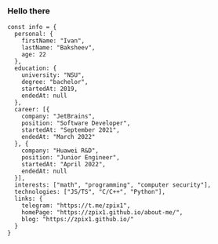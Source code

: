 ### Hello there

```JS
const info = {
  personal: {
    firstName: "Ivan",
    lastName: "Baksheev",
    age: 22
  },
  education: {
    university: "NSU",
    degree: "bachelor",
    startedAt: 2019,
    endedAt: null
  },
  career: [{
    company: "JetBrains",
    position: "Software Developer",
    startedAt: "September 2021",
    endedAt: "March 2022"
  }, {
    company: "Huawei R&D",
    position: "Junior Engineer",
    startedAt: "April 2022",
    endedAt: null
  }],
  interests: ["math", "programming", "computer security"],
  technologies: ["JS/TS", "C/C++", "Python"],
  links: {
    telegram: "https://t.me/zpix1",
    homePage: "https://zpix1.github.io/about-me/",
    blog: "https://zpix1.github.io/"
  }
}
```


<!--
**zpix1/zpix1** is a ✨ _special_ ✨ repository because its `README.md` (this file) appears on your GitHub profile.

Here are some ideas to get you started:

- 🔭 I’m currently working on ...
- 🌱 I’m currently learning ...
- 👯 I’m looking to collaborate on ...
- 🤔 I’m looking for help with ...
- 💬 Ask me about ...
- 📫 How to reach me: ...
- 😄 Pronouns: ...
- ⚡ Fun fact: ...
-->

